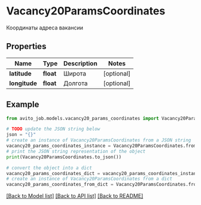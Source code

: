 # Vacancy20ParamsCoordinates

Координаты адреса вакансии

## Properties

Name | Type | Description | Notes
------------ | ------------- | ------------- | -------------
**latitude** | **float** | Широта | [optional] 
**longitude** | **float** | Долгота | [optional] 

## Example

```python
from avito_job.models.vacancy20_params_coordinates import Vacancy20ParamsCoordinates

# TODO update the JSON string below
json = "{}"
# create an instance of Vacancy20ParamsCoordinates from a JSON string
vacancy20_params_coordinates_instance = Vacancy20ParamsCoordinates.from_json(json)
# print the JSON string representation of the object
print(Vacancy20ParamsCoordinates.to_json())

# convert the object into a dict
vacancy20_params_coordinates_dict = vacancy20_params_coordinates_instance.to_dict()
# create an instance of Vacancy20ParamsCoordinates from a dict
vacancy20_params_coordinates_from_dict = Vacancy20ParamsCoordinates.from_dict(vacancy20_params_coordinates_dict)
```
[[Back to Model list]](../README.md#documentation-for-models) [[Back to API list]](../README.md#documentation-for-api-endpoints) [[Back to README]](../README.md)



